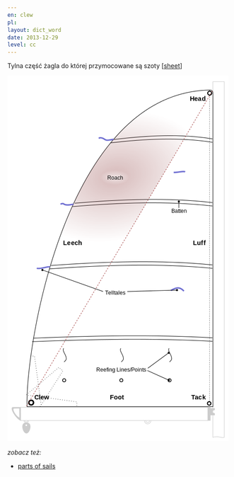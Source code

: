 ```yaml
---
en: clew
pl: 
layout: dict_word
date: 2013-12-29
level: cc
---
```


Tylna część żagla do której przymocowane są szoty [[sheet](/dict/yacht-parts/sails/sheet.html)]

![części żagla](/img/dict/parts_of_a_sail.png)

*zobacz też:*

* [parts of sails](/dict/yacht-parts/sails/parts-of-sails.html)